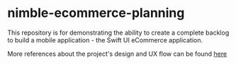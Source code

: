 # nimble-ecommerce-planning
This repository is for demonstrating the ability to create a complete backlog to build a mobile application - the Swift UI eCommerce application.

More references about the project's design and UX flow can be found [here](https://www.figma.com/proto/GXmbnWUEH9ZkrUluaPyedn/e-commerce?node-id=41%3A411&amp%3Bviewport=1944%2C-468%2C1.197691559791565&amp%3Bscaling=scale-down&scaling=min-zoom)
